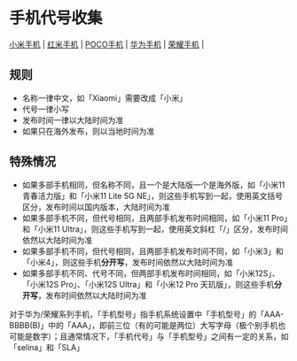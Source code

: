 # 手机代号收集

[小米手机](./xiaomi.md) |
[红米手机](./redmi.md) |
[POCO手机](./poco.md) |
[华为手机](./huawei.md) |
[荣耀手机](./honor.md) |

## 规则

- 名称一律中文，如「Xiaomi」需要改成「小米」
- 代号一律小写
- 发布时间一律以大陆时间为准
- 如果只在海外发布，则以当地时间为准

## 特殊情况

- 如果多部手机相同，但名称不同，且一个是大陆版一个是海外版，如「小米11青春活力版」和「小米11 Lite 5G NE」，则这些手机写到一起，使用英文括号区分，发布时间以国内版本，大陆时间为准
- 如果多部手机不同，但代号相同，且两部手机发布时间相同，如「小米11 Pro」和「小米11 Ultra」，则这些手机写到一起，使用英文斜杠「/」区分，发布时间依然以大陆时间为准
- 如果多部手机不同，但代号相同，且两部手机发布时间不同，如「小米3」和「小米4」，则这些手机**分开写**，发布时间依然以大陆时间为准
- 如果多部手机不同、代号不同，但两部手机发布时间相同，如「小米12S」、「小米12S Pro」、「小米12S Ultra」和「小米12 Pro 天玑版」，则这些手机**分开写**，发布时间依然以大陆时间为准

对于华为/荣耀系列手机，「手机型号」指手机系统设置中「手机型号」的「AAA-BBBB(B)」中的「AAA」，即前三位（有的可能是两位）大写字母（极个别手机也可能是数字）；且通常情况下，「手机代号」与「手机型号」之间有一定的关系，如「selina」和「SLA」

